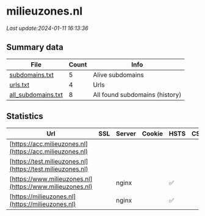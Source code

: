 # milieuzones.nl
*Last update:2024-01-11 16:13:36*
## Summary data
| File       | Count | Info |
|------------|-------|------|
|[subdomains.txt](/data/milieuzones/subdomains.txt)|5|Alive subdomains|
|[urls.txt](/data/milieuzones/urls.txt)|4|Urls|
|[all_subdomains.txt](/data/milieuzones/all_subdomains.txt)|8|All found subdomains (history)|
## Statistics
| Url | SSL | Server | Cookie | HSTS | CSP | XFO | XXP | RP | Tech |
|------------|-------|------|------|------|------|------|------|------|------|
|[https://acc.milieuzones.nl](https://acc.milieuzones.nl)| | | | | | | |:white_check_mark: | |Basic Nginx| |
|[https://test.milieuzones.nl](https://test.milieuzones.nl)| | | | | | | |:white_check_mark: | |Basic Nginx| |
|[https://www.milieuzones.nl](https://www.milieuzones.nl)| |nginx| |:white_check_mark: | |:white_check_mark: | |:white_check_mark: | |:white_check_mark: | |Drupal:10 HSTS Nginx...| |
|[https://milieuzones.nl](https://milieuzones.nl)| |nginx| |:white_check_mark: | |:white_check_mark: | |:white_check_mark: | |:white_check_mark: | |HSTS Nginx| |